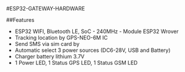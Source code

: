 #ESP32-GATEWAY-HARDWARE

##Features

- ESP32 WIFI, Bluetooth LE, SoC - 240MHz - Module ESP32 Wrover
- Tracking location by GPS-NEO-6M IC
- Send SMS via sim card by 
- Automatic select 3 power sources (DC6-28V, USB and Battery)
- Charger battery lithium 3.7V
- 1 Power LED, 1 Status GPS LED, 1 Status GSM LED

